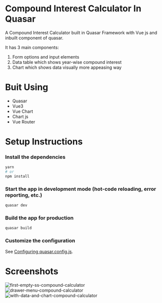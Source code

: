 # Compound Interest Calculator In Quasar

A Compound Interest Calculator built in Quasar Framework with Vue js and inbuilt component of quasar.

It has 3 main components: 
1) Form options and input elements
2) Data table which shows year-wise compound interest 
3) Chart which shows data visually more appeasing way

# Buit Using
- Quasar 
- Vue3
- Vue Chart
- Chart js
- Vue Router

# Setup Instructions

### Install the dependencies
```bash
yarn
# or
npm install
```

### Start the app in development mode (hot-code reloading, error reporting, etc.)
```bash
quasar dev
```


### Build the app for production
```bash
quasar build
```

### Customize the configuration
See [Configuring quasar.config.js](https://v2.quasar.dev/quasar-cli-vite/quasar-config-js).

# Screenshots
![first-empty-ss-compound-calculator](https://user-images.githubusercontent.com/96901635/209330515-d76bb86e-4462-4de0-89bf-922a76403c9c.png)
![drawer-menu-compound-calculator](https://user-images.githubusercontent.com/96901635/209330530-213c9b86-97cb-4ff4-80cc-8a20d260d26c.png)
![with-data-and-chart-compound-calculator](https://user-images.githubusercontent.com/96901635/209330560-37d138b1-65f6-4925-b7de-84e72036c463.png)

